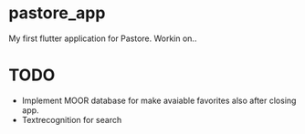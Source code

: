 # pastore_app

My first flutter application for Pastore.
Workin on..

# TODO
- Implement MOOR database for make avaiable favorites also after closing app.
- Textrecognition for search
